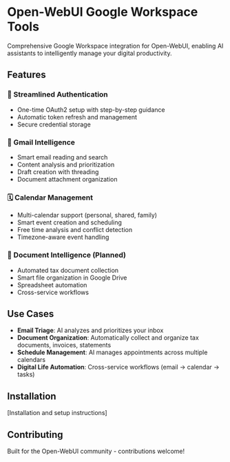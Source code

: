 # Open-WebUI Google Workspace Tools

Comprehensive Google Workspace integration for Open-WebUI, enabling AI assistants to intelligently manage your digital productivity.

## Features

### 🔐 Streamlined Authentication
- One-time OAuth2 setup with step-by-step guidance
- Automatic token refresh and management
- Secure credential storage

### 📧 Gmail Intelligence
- Smart email reading and search
- Content analysis and prioritization  
- Draft creation with threading
- Document attachment organization

### 🗓️ Calendar Management
- Multi-calendar support (personal, shared, family)
- Smart event creation and scheduling
- Free time analysis and conflict detection
- Timezone-aware event handling

### 📄 Document Intelligence (Planned)
- Automated tax document collection
- Smart file organization in Google Drive
- Spreadsheet automation
- Cross-service workflows

## Use Cases

- **Email Triage**: AI analyzes and prioritizes your inbox
- **Document Organization**: Automatically collect and organize tax documents, invoices, statements
- **Schedule Management**: AI manages appointments across multiple calendars
- **Digital Life Automation**: Cross-service workflows (email → calendar → tasks)

## Installation

[Installation and setup instructions]

## Contributing

Built for the Open-WebUI community - contributions welcome!
